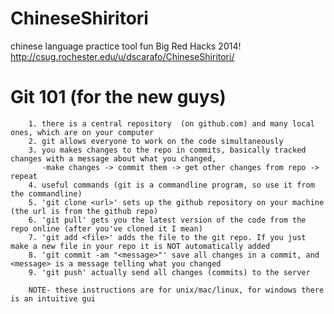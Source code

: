 ChineseShiritori
================

chinese language practice tool fun Big Red Hacks 2014! http://csug.rochester.edu/u/dscarafo/ChineseShiritori/


Git 101 (for the new guys)
==========================
        1. there is a central repository  (on github.com) and many local ones, which are on your computer
        2. git allows everyone to work on the code simultaneously
        3. you makes changes to the repo in commits, basically tracked changes with a message about what you changed, 
           -make changes -> commit them -> get other changes from repo -> repeat
        4. useful commands (git is a commandline program, so use it from the commandline)
        5. 'git clone <url>' sets up the github repository on your machine (the url is from the github repo)
        6. 'git pull' gets you the latest version of the code from the repo online (after you've cloned it I mean)
        7. 'git add <file>' adds the file to the git repo. If you just make a new file in your repo it is NOT automatically added
        8. 'git commit -am "<message>"' save all changes in a commit, and <message> is a message telling what you changed
        9. 'git push' actually send all changes (commits) to the server

        NOTE- these instructions are for unix/mac/linux, for windows there is an intuitive gui
